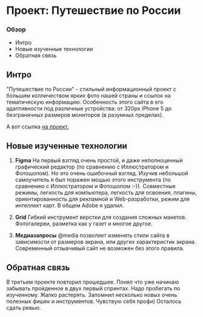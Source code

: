 # Проект: Путешествие по России

### Обзор
* Интро
* Новые изученные технологии
* Обратная связь

## Интро

"Путешествие по России" - стильный информационный проект с большим колличеством ярких фото нашей страны и 
ссылок на тематическую информацию. Особенность этого сайта в его адаптивности под различные устройства: от 320рх iPhone 5 до безграничных размеров мониторов (в разумных пределах).

А вот ссылка [на проект.](https://alexandernazar.github.io/russian-travel/)

## Новые изученные технологии

1. **Figma** 
На первый взгляд очень простой, и даже неполноценный графический редактор (по сравнению с Иллюстратором и Фотошопом). Но это очень ошибочный взгляд. Изучив небольшой самоучитель я был поражен мощью этого инструмента (по сравнению с Иллюстратором и Фотошопом :-)). Совместные режимы, легкость для компьютера, легкость для освоения, плагины, ориентированность для рекламной и Web-разработки, режим для интеллект карт. В общем Adobe я удалил.

2. **Grid**
Гибкий инструмент верстки для создания сложных макетов. Фотогалереи, разметка как у газет и многое другое.

3. **Медиазапросы**
@media позволяет изменять стили сайта в зависимости от размеров экрана, или других характеристик экрана. Современный отзывчивый сайт не возможен без этого правила.

## Обратная связь

В третьем проекте повторил прошедшее. Понял что уже начинаю забывать пройденное в двух первый спринтах. Надо пробегать по изученному. Жалко растерять.
Запомнил несколько новых очень полезных фишек и инструментов. Чувствую себя профи)
Осталось сдать ревью.

